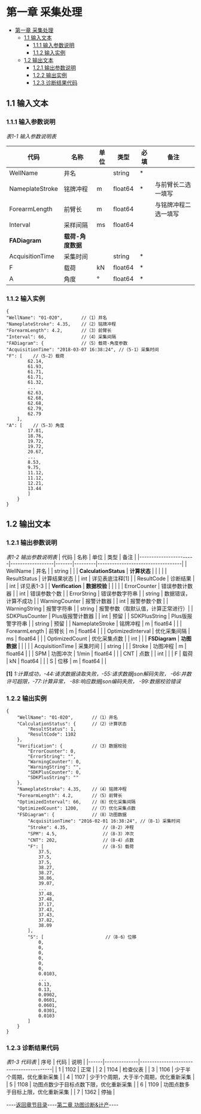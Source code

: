 # 第一章 采集处理

- [第一章 采集处理](Chapter1.md#第一章-采集处理)
    - [1.1 输入文本](Chapter1.md#11-输入文本)
      - [1.1.1 输入参数说明](Chapter1.md#111-输入参数说明)
      - [1.1.2 输入实例](Chapter1.md#112-输入实例)
    - [1.2 输出文本](Chapter1.md#12-输出文本)
      - [1.2.1 输出参数说明](Chapter1.md#121-输出参数说明)
      - [1.2.2 输出实例](Chapter1.md#122-输出实例)
      - [1.2.3 诊断结果代码](Chapter1.md#123-诊断结果代码)

## 1.1 输入文本

### 1.1.1 输入参数说明

*表1-1 输入参数说明表*

| 代码           | 名称                | 单位 | 类型    | 必填 | 备注                |
|----------------|---------------------|------|---------|------|---------------------|
| WellName       | 井名                |      | string  | *    |                     |
| NameplateStroke| 铭牌冲程            | m    | float64 | *    | 与前臂长二选一填写  |
| ForearmLength  | 前臂长              | m    | float64 |      | 与铭牌冲程二选一填写|
| Interval       | 采样间隔            | ms   | float64 |      |                     |
| **FADiagram**  | **载荷-角度数据**   |      |         |      |                     |
| AcquisitionTime| 采集时间            |      | string  | *    |                     |
| F              | 载荷                | kN   | float64 | *    |                     |
| A              | 角度                | °    | float64 | *    |                     |

### 1.1.2 输入实例

```
{
"WellName": "01-020",       //（1）井名
"NameplateStroke": 4.35,    //（2）铭牌冲程
"ForearmLength": 4.2,       //（3）前臂长
"Interval": 66,             //（4）采集间隔
"FADiagram": {              //（5）载荷-角度参数
"AcquisitionTime": "2018-03-07 16:38:24", //（5-1）采集时间
"F": [    //（5-2）载荷
        62.14,
        61.93,
        61.71,
        61.71,
        61.32,
        ...
        62.63,
        62.68,
        62.68,
        62.79,
        62.79
    ],
"A": [    //（5-3）角度
        17.81,
        18.76,
        19.72,
        19.72,
        20.67,
        ...
        8.53,
        9.75,
        11.12,
        11.12,
        12.21,
        13.44
        ]
    }
}
```
## 1.2 输出文本

### 1.2.1 输出参数说明

*表1-2 输出参数说明表*
| 代码                  | 名称             | 单位  | 类型    | 备注                              |
|-----------------------|------------------|-------|---------|-----------------------------------|
| WellName              | 井名             |       | string  |                                   |
| **CalculationStatus** | **计算状态**     |       |         |                                   |
| ResultStatus          | 计算结果状态     |       | int     | 详见表底注释[1]                   |
| ResultCode            | 诊断结果         |       | int     | 详见表1-3                           |
| **Verification**      | **数据校验**     |       |         |                                   |
| ErrorCounter          | 错误参数计数器   |       | int     | 错误参数个数                      |
| ErrorString           | 错误参数字符串   |       | string  | 数据错误，计算不成功              |
| WarningCounter        | 报警计数器       |       | int     | 报警参数个数                      |
| WarningString         | 报警字符串       |       | string  | 报警参数（取默认值，计算正常进行）|
| SDKPlusCounter        | Plus版报警计数器 |       | int     | 预留                              |
| SDKPlusString         | Plus版报警字符串 |       | string  | 预留                              |
| NameplateStroke       | 铭牌冲程         | m     | float64 |                                   |
| ForearmLength         | 前臂长           | m     | float64 |                                   |
| OptimizedInterval     | 优化采集间隔     | ms    | float64 |                                   |
| OptimizedCount        | 优化采集点数     |       | int     |                                   |
| **FSDiagram**         |  **功图数据**    |       |         |                                   |
| AcquisitionTime       | 采集时间         |       | string  |                                   |
| Stroke                | 功图冲程         | m     | float64 |                                   |
| SPM                   | 功图冲次         | 1/min | float64 |                                   |
| CNT                   | 点数             |       | int     |                                   |
| F                     | 载荷             | kN    | float64 |                                   |
| S                     | 位移             | m     | float64 |                                   |

**[1]** *1:计算成功，-44:请求数据读取失败，-55:请求数据json解码失败， -66:井数许可超限，-77:计算异常， -88:响应数据json编码失败， -99:数据校验错误* 

### 1.2.2 输出实例

```
{
    "WellName": "01-020",       //（1）井名
    "CalculationStatus": {      //（2）计算状态
        "ResultStatus": 1,
        "ResultCode": 1102
    },
    "Verification": {           //（3）数据校验
        "ErrorCounter": 0,
        "ErrorString": "",
        "WarningCounter": 0,
        "WarningString": "",
        "SDKPlusCounter": 0,
        "SDKPlusString": ""
    },
    "NameplateStroke": 4.35,    //（4）铭牌冲程
    "ForearmLength": 4.2,       //（5）前臂长
    "OptimizedInterval": 66,    //（6）优化采集间隔
    "OptimizedCount": 1200,     //（7）优化采集点数
    "FSDiagram": {              //（8）功图数据
        "AcquisitionTime": "2016-02-01 16:38:24", //（8-1）采集时间
        "Stroke": 4.35,             //（8-2）冲程
        "SPM": 4.5,                 //（8-3）冲次
        "CNT": 202,                 //（8-4）点数
        "F": [                      //（8-5）载荷
            37.5,
            37.5,
            37.5,
            38.27,
            38.27,
            38.86,
            39.07,
            ...
            37.48,
            37.48,
            37.17,
            37.43,
            37.43,
            37.82,
            38.09
        ],
        "S": [                       //（8-6）位移
            0,
            0,
            0,
            0,
            0,
            0,
            0.0103,
            ...
            0.13,
            0.13,
            0.0902,
            0.0601,
            0.0601,
            0.0301,
            0.0103
        ]
    }
}
```
### 1.2.3 诊断结果代码

*表1-3 代码表*
| 序号 | 代码         | 说明                                    |
|------|--------------|-----------------------------------------|
| 1    | 1102         | 正常                                    |
| 2    | 1104         | 检查仪表                                |
| 3    | 1106         | 少于半个周期，优化重新采集              |
| 4    | 1107         | 少于1个周期，大于半个周期，优化重新采集 |
| 5    | 1108         | 功图点数少于目标点数下限，优化重新采集  |
| 6    | 1109         | 功图点数多于目标上限，优化重新采集      |
| 7    | 1362         | 停抽                                    |

----[返回章节目录](.././README.md)----[第二章 功图诊断&计产](.././Chapter2/Chapter2.md)----
